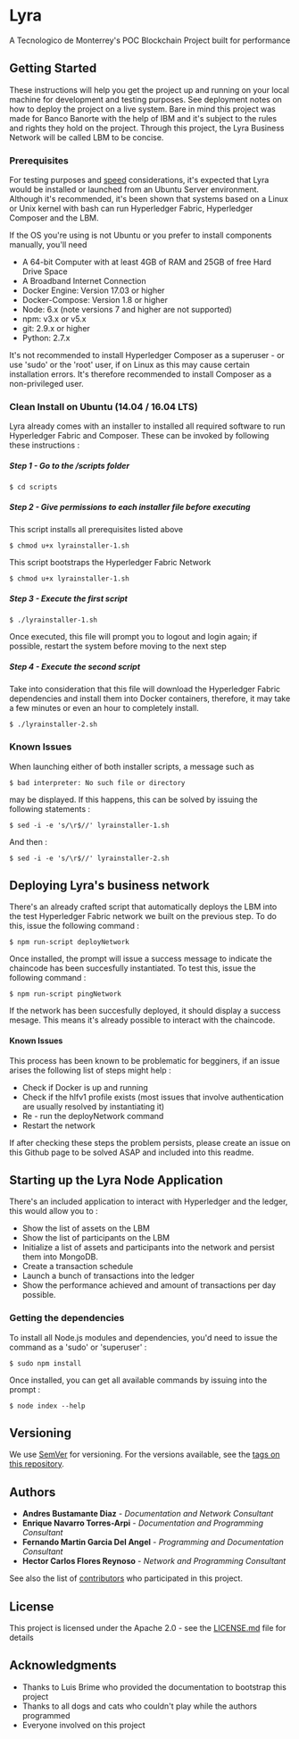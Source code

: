 # Lyra
A Tecnologico de Monterrey's POC Blockchain Project built for performance
## Getting Started
These instructions will help you get the project up and running on your local machine for development and testing purposes. See deployment notes on how to deploy the project on a live system. Bare in mind this project was made for Banco Banorte with the help of IBM and it's subject to the rules and rights they hold on the project. Through this project, the Lyra Business Network will be called LBM to be concise.
### Prerequisites
For testing purposes and [speed](https://www.ubuntu.com/server) considerations, it's expected that Lyra would be installed or launched from an Ubuntu Server environment. Although it's recommended, it's been shown that systems based on a Linux or Unix kernel with bash can run Hyperledger Fabric, Hyperledger Composer and the LBM.

If the OS you're using is not Ubuntu or you prefer to install components manually, you'll need

* A 64-bit Computer with at least 4GB of RAM and 25GB of free Hard Drive Space
* A Broadband Internet Connection
* Docker Engine: Version 17.03 or higher
* Docker-Compose: Version 1.8 or higher
* Node: 6.x (note versions 7 and higher are not supported)
* npm: v3.x or v5.x
* git: 2.9.x or higher
* Python: 2.7.x

It's not recommended to install Hyperledger Composer as a superuser - or use 'sudo' or the 'root' user, if on Linux as this may cause certain installation errors. It's therefore recommended to install Composer as a non-privileged user.

### Clean Install on Ubuntu (14.04 / 16.04 LTS) 
Lyra already comes with an installer to installed all required software to run Hyperledger Fabric and Composer. These can be invoked by following these instructions : 
##### Step 1 - Go to the /scripts folder
```
$ cd scripts
```
##### Step 2 - Give permissions to each installer file before executing
This script installs all prerequisites listed above
```
$ chmod u+x lyrainstaller-1.sh 
```
This script bootstraps the Hyperledger Fabric Network
```
$ chmod u+x lyrainstaller-1.sh 
```
##### Step 3 - Execute the first script
```
$ ./lyrainstaller-1.sh
```
Once executed, this file will prompt you to logout and login again; if possible, restart the system before moving to the next step
##### Step 4 - Execute the second script
Take into consideration that this file will download the Hyperledger Fabric dependencies and install them into Docker containers, therefore, it may take a few minutes or even an hour to completely install.
```
$ ./lyrainstaller-2.sh
```

### Known Issues
When launching either of both installer scripts, a message such as
```
$ bad interpreter: No such file or directory
```
may be displayed. If this happens, this can be solved by issuing the following statements : 
```
$ sed -i -e 's/\r$//' lyrainstaller-1.sh
```
And then : 
```
$ sed -i -e 's/\r$//' lyrainstaller-2.sh
```
## Deploying Lyra's business network
There's an already crafted script that automatically deploys the LBM into the test Hyperledger Fabric network we built on the previous step. To do this, issue the following command :
```
$ npm run-script deployNetwork
```
Once installed, the prompt will issue a success message to indicate the chaincode has been succesfully instantiated. To test this, issue the following command :
```
$ npm run-script pingNetwork
```
If the network has been succesfully deployed, it should display a success mesage. This means it's already possible to interact with the chaincode.
#### Known Issues
This process has been known to be problematic for begginers, if an issue arises the following list of steps might help : 
* Check if Docker is up and running
* Check if the hlfv1 profile exists (most issues that involve authentication are usually resolved by instantiating it)
* Re - run the deployNetwork command
* Restart the network

If after checking these steps the problem persists, please create an issue on this Github page to be solved ASAP and included into this readme.

## Starting up the Lyra Node Application
There's an included application to interact with Hyperledger and the ledger, this would allow you to :
* Show the list of assets on the LBM
* Show the list of participants on the LBM
* Initialize a list of assets and participants into the network and persist them into MongoDB.
* Create a transaction schedule
* Launch a bunch of transactions into the ledger 
* Show the performance achieved and amount of transactions per day possible.

### Getting the dependencies
To install all Node.js modules and dependencies, you'd need to issue the command as a 'sudo' or 'superuser' : 
```
$ sudo npm install
```
Once installed, you can get all available commands by issuing into the prompt :
```
$ node index --help
```

## Versioning

We use [SemVer](http://semver.org/) for versioning. For the versions available, see the [tags on this repository](https://github.com/A01334390/Lyra/tags). 

## Authors

* **Andres Bustamante Diaz** - *Documentation and Network Consultant*
* **Enrique Navarro Torres-Arpi** - *Documentation and Programming Consultant*
* **Fernando Martin Garcia Del Angel** - *Programming and Documentation Consultant*
* **Hector Carlos Flores Reynoso** - *Network and Programming Consultant*

See also the list of [contributors](https://github.com/A01334390/Lyra/contributors) who participated in this project.

## License

This project is licensed under the Apache 2.0 - see the [LICENSE.md](LICENSE.md) file for details

## Acknowledgments

* Thanks to Luis Brime who provided the documentation to bootstrap this project
* Thanks to all dogs and cats who couldn't play while the authors programmed
* Everyone involved on this project
